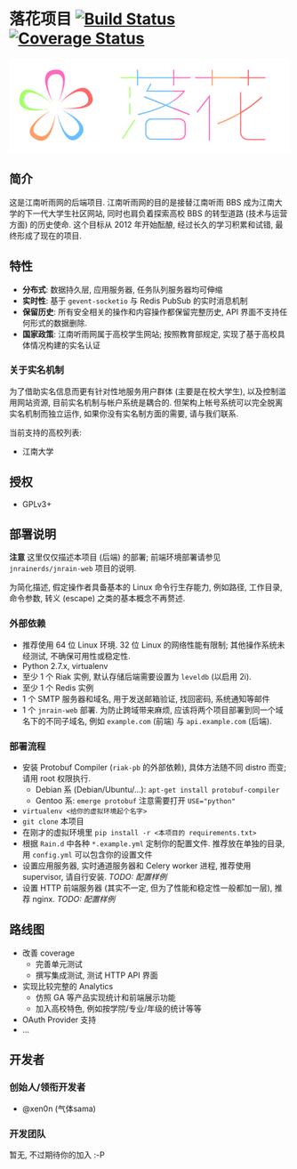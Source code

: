 # 落花项目  [![Build Status](https://travis-ci.org/jnrainerds/luohua.png)](https://travis-ci.org/jnrainerds/luohua) [![Coverage Status](https://coveralls.io/repos/jnrainerds/luohua/badge.png?branch=master)](https://coveralls.io/r/jnrainerds/luohua?branch=master)

![luohua logo](/docs/_static/logo-720x240.png)


## 简介

这是江南听雨网的后端项目. 江南听雨网的目的是接替江南听雨 BBS 成为江南大学的下一代大学生社区网站, 同时也肩负着探索高校 BBS 的转型道路 (技术与运营方面) 的历史使命. 这个目标从 2012 年开始酝酿, 经过长久的学习积累和试错, 最终形成了现在的项目.


## 特性

* **分布式**: 数据持久层, 应用服务器, 任务队列服务器均可伸缩
* **实时性**: 基于 `gevent-socketio` 与 Redis PubSub 的实时消息机制
* **保留历史**: 所有安全相关的操作和内容操作都保留完整历史, API 界面不支持任何形式的数据删除.
* **国家政策**: 江南听雨网属于高校学生网站; 按照教育部规定, 实现了基于高校具体情况构建的实名认证


### 关于实名机制

为了借助实名信息而更有针对性地服务用户群体 (主要是在校大学生), 以及控制滥用网站资源, 目前实名机制与帐户系统是耦合的. 但架构上帐号系统可以完全脱离实名机制而独立运作, 如果你没有实名制方面的需要, 请与我们联系.

当前支持的高校列表:

* 江南大学


## 授权

* GPLv3+


## 部署说明

**注意** 这里仅仅描述本项目 (后端) 的部署; 前端环境部署请参见 `jnrainerds/jnrain-web` 项目的说明.

为简化描述, 假定操作者具备基本的 Linux 命令行生存能力, 例如路径, 工作目录, 命令参数, 转义 (escape) 之类的基本概念不再赘述.


### 外部依赖

* 推荐使用 64 位 Linux 环境. 32 位 Linux 的网络性能有限制; 其他操作系统未经测试, 不确保可用性或稳定性.
* Python 2.7.x, virtualenv
* 至少 1 个 Riak 实例, 默认存储后端需要设置为 `leveldb` (以启用 2i).
* 至少 1 个 Redis 实例
* 1 个 SMTP 服务器和域名, 用于发送邮箱验证, 找回密码, 系统通知等邮件
* 1 个 `jnrain-web` 部署. 为防止跨域带来麻烦, 应该将两个项目部署到同一个域名下的不同子域名, 例如 `example.com` (前端) 与 `api.example.com` (后端).


### 部署流程

* 安装 Protobuf Compiler (`riak-pb` 的外部依赖), 具体方法随不同 distro 而变; 请用 root 权限执行.
    - Debian 系 (Debian/Ubuntu/...): `apt-get install protobuf-compiler`
    - Gentoo 系: `emerge protobuf` 注意需要打开 `USE="python"`
* `virtualenv <给你的虚拟环境起个名字>`
* `git clone` 本项目
* 在刚才的虚拟环境里 `pip install -r <本项目的 requirements.txt>`
* 根据 `Rain.d` 中各种 `*.example.yml` 定制你的配置文件. 推荐放在单独的目录, 用 `config.yml` 可以包含你的设置文件
* 设置应用服务器, 实时通道服务器和 Celery worker 进程, 推荐使用 supervisor, 请自行安装.  *TODO: 配置样例*
* 设置 HTTP 前端服务器 (其实不一定, 但为了性能和稳定性一般都加一层), 推荐 nginx.  *TODO: 配置样例*


## 路线图

* 改善 coverage
    - 完善单元测试
    - 撰写集成测试, 测试 HTTP API 界面
* 实现比较完整的 Analytics
    - 仿照 GA 等产品实现统计和前端展示功能
    - 加入高校特色, 例如按学院/专业/年级的统计等等
* OAuth Provider 支持
* ...


## 开发者

### 创始人/领衔开发者

* @xen0n (气体sama)


### 开发团队

暂无, 不过期待你的加入 :-P


<!-- vim:set ai et ts=4 sw=4 sts=4 fenc=utf-8: -->
